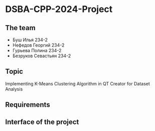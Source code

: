 # DSBA-CPP-2024-Project

## The team
+ Буш Илья 234-2
+ Нефедов Георгий 234-2
+ Гурьева Полина 234-2
+ Безруков Севастьян 234-2
## Topic
Implementing K-Means Clustering Algorithm in QT Creator for Dataset Analysis
## Requirements

## Interface of the project
